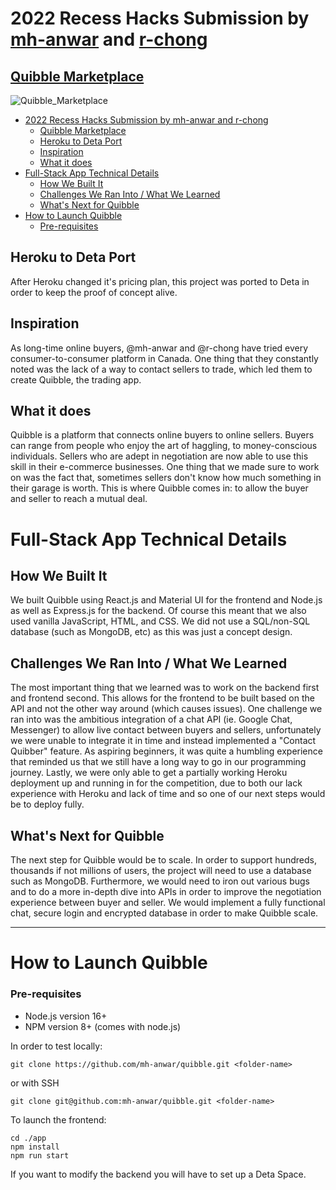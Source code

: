 
# 2022 Recess Hacks Submission by [mh-anwar](https://github.com/mh-anwar) and [r-chong](https://github.com/r-chong)

## [Quibble Marketplace](https://quibble.anwar.app)
![Quibble_Marketplace](https://user-images.githubusercontent.com/75395781/205465497-a0ead43c-0bf8-4568-acf4-38f5bd7228cd.png)

- [2022 Recess Hacks Submission by mh-anwar and r-chong](#2022-recess-hacks-submission-by-mh-anwar-and-r-chong)
  - [Quibble Marketplace](#quibble-marketplace)
  - [Heroku to Deta Port](#heroku-to-deta-port)
  - [Inspiration](#inspiration)
  - [What it does](#what-it-does)
- [Full-Stack App Technical Details](#full-stack-app-technical-details)
  - [How We Built It](#how-we-built-it)
  - [Challenges We Ran Into / What We Learned](#challenges-we-ran-into--what-we-learned)
  - [What's Next for Quibble](#whats-next-for-quibble)
- [How to Launch Quibble](#how-to-launch-quibble)
    - [Pre-requisites](#pre-requisites)

## Heroku to Deta Port
After Heroku changed it's pricing plan, this project was ported to Deta in order to keep the proof of concept alive.
## Inspiration

As long-time online buyers, @mh-anwar and @r-chong have tried every consumer-to-consumer platform in Canada. One thing that they constantly noted was the lack of a way to contact sellers to trade, which led them to create Quibble, the trading app.

## What it does

Quibble is a platform that connects online buyers to online sellers. Buyers can range from people who enjoy the art of haggling, to money-conscious individuals. Sellers who are adept in negotiation are now able to use this skill in their e-commerce businesses. One thing that we made sure to work on was the fact that, sometimes sellers don't know how much something in their garage is worth. This is where Quibble comes in: to allow the buyer and seller to reach a mutual deal.

# Full-Stack App Technical Details

## How We Built It

We built Quibble using React.js and Material UI for the frontend and Node.js as well as Express.js for the backend. Of course this meant that we also used vanilla JavaScript, HTML, and CSS. We did not use a SQL/non-SQL database (such as MongoDB, etc) as this was just a concept design.

## Challenges We Ran Into / What We Learned

The most important thing that we learned was to work on the backend first and frontend second. This allows for the frontend to be built based on the API and not the other way around (which causes issues). One challenge we ran into was the ambitious integration of a chat API (ie. Google Chat, Messenger) to allow live contact between buyers and sellers, unfortunately we were unable to integrate it in time and instead implemented a "Contact Quibber" feature. As aspiring beginners, it was quite a humbling experience that reminded us that we still have a long way to go in our programming journey. Lastly, we were only able to get a partially working Heroku deployment up and running in for the competition, due to both our lack experience with Heroku and lack of time and so one of our next steps would be to deploy fully.

## What's Next for Quibble

The next step for Quibble would be to scale. In order to support hundreds, thousands if not millions of users, the project will need to use a database such as MongoDB. Furthermore, we would need to iron out various bugs and to do a more in-depth dive into APIs in order to improve the negotiation experience between buyer and seller. We would implement a fully functional chat, secure login and encrypted database in order to make Quibble scale.

---

# How to Launch Quibble

### Pre-requisites

- Node.js version 16+
- NPM version 8+ (comes with node.js)

In order to test locally:

```
git clone https://github.com/mh-anwar/quibble.git <folder-name>
```

or with SSH

```
git clone git@github.com:mh-anwar/quibble.git <folder-name>
```

To launch the frontend:

```
cd ./app
npm install
npm run start
```

If you want to modify the backend you will have to set up a Deta Space.
